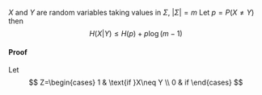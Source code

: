 $X$ and $Y$ are random variables taking values in $\Sigma$, $\lvert \Sigma \rvert=m$
Let $p=P(X\neq Y)$
then
$$
H(X|Y)\leq H(p)+p\log(m-1)
$$

#### Proof
Let 
$$
Z=\begin{cases}
1 & \text{if }X\neq Y \\
0 & if 
\end{cases}
$$